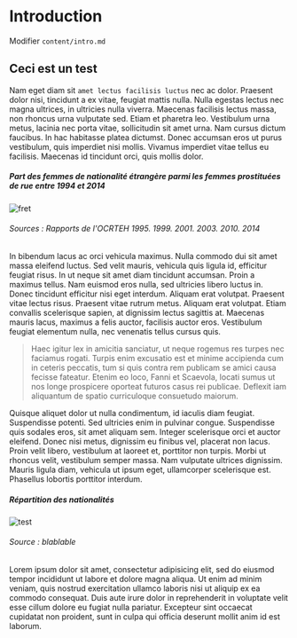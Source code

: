 # Introduction
Modifier `content/intro.md`

## Ceci est un test

Nam eget diam sit `amet lectus facilisis luctus` nec ac dolor. Praesent dolor nisi, tincidunt a ex vitae, feugiat mattis nulla. Nulla egestas lectus nec magna ultrices, in ultricies nulla viverra. Maecenas facilisis lectus massa, non rhoncus urna vulputate sed. Etiam et pharetra leo. Vestibulum urna metus, lacinia nec porta vitae, sollicitudin sit amet urna. Nam cursus dictum faucibus. In hac habitasse platea dictumst. Donec accumsan eros ut purus vestibulum, quis imperdiet nisi mollis. Vivamus imperdiet vitae tellus eu facilisis. Maecenas id tincidunt orci, quis mollis dolor.

##### Part des femmes de nationalité étrangère parmi les femmes prostituées de rue entre 1994 et 2014
![fret](/images/fret.svg)
###### Sources : Rapports de l'OCRTEH 1995. 1999. 2001. 2003. 2010. 2014




In bibendum lacus ac orci vehicula maximus. Nulla commodo dui sit amet massa eleifend luctus. Sed velit mauris, vehicula quis ligula id, efficitur feugiat risus. In ut neque sit amet diam tincidunt accumsan. Proin a maximus tellus. Nam euismod eros nulla, sed ultricies libero luctus in. Donec tincidunt efficitur nisi eget interdum. Aliquam erat volutpat. Praesent vitae lectus risus. Praesent vitae rutrum metus. Aliquam erat volutpat. Etiam convallis scelerisque sapien, at dignissim lectus sagittis at. Maecenas mauris lacus, maximus a felis auctor, facilisis auctor eros. Vestibulum feugiat elementum nulla, nec venenatis tellus cursus quis.

> Haec igitur lex in amicitia sanciatur, ut neque rogemus res turpes nec faciamus rogati. Turpis enim excusatio est et minime accipienda cum in ceteris peccatis, tum si quis contra rem publicam se amici causa fecisse fateatur. Etenim eo loco, Fanni et Scaevola, locati sumus ut nos longe prospicere oporteat futuros casus rei publicae. Deflexit iam aliquantum de spatio curriculoque consuetudo maiorum.

Quisque aliquet dolor ut nulla condimentum, id iaculis diam feugiat. Suspendisse potenti. Sed ultricies enim in pulvinar congue. Suspendisse quis sodales eros, sit amet aliquam sem. Integer scelerisque orci et auctor eleifend. Donec nisi metus, dignissim eu finibus vel, placerat non lacus. Proin velit libero, vestibulum at laoreet et, porttitor non turpis. Morbi ut rhoncus velit, vestibulum semper massa. Nam vulputate ultrices dignissim. Mauris ligula diam, vehicula ut ipsum eget, ullamcorper scelerisque est. Phasellus lobortis porttitor interdum.

##### Répartition des nationalités
![test](/images/test.svg)

###### Source : blablable

Lorem ipsum dolor sit amet, consectetur adipisicing elit, sed do eiusmod tempor incididunt ut labore et dolore magna aliqua. Ut enim ad minim veniam, quis nostrud exercitation ullamco laboris nisi ut aliquip ex ea commodo consequat. Duis aute irure dolor in reprehenderit in voluptate velit esse cillum dolore eu fugiat nulla pariatur. Excepteur sint occaecat cupidatat non proident, sunt in culpa qui officia deserunt mollit anim id est laborum.
